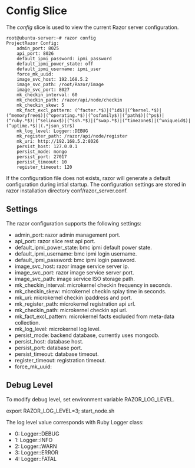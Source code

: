 # Config Slice

The *config* slice is used to view the current Razor server configuration.

    root@ubuntu-server:~# razor config
    ProjectRazor Config:
        admin_port: 8025
        api_port: 8026
        default_ipmi_password: ipmi_password
        default_ipmi_power_state: off
        default_ipmi_username: ipmi_user
        force_mk_uuid:
        image_svc_host: 192.168.5.2
        image_svc_path: /root/Razor/image
        image_svc_port: 8027
        mk_checkin_interval: 60
        mk_checkin_path: /razor/api/node/checkin
        mk_checkin_skew: 5
        mk_fact_excl_pattern: (^facter.*$)|(^id$)|(^kernel.*$)|(^memoryfree$)|(^operating.*$)|(^osfamily$)|(^path$)|(^ps$)|(^ruby.*$)|(^selinux$)|(^ssh.*$)|(^swap.*$)|(^timezone$)|(^uniqueid$)|(^uptime.*$)|(.*json_str$)
        mk_log_level: Logger::DEBUG
        mk_register_path: /razor/api/node/register
        mk_uri: http://192.168.5.2:8026
        persist_host: 127.0.0.1
        persist_mode: mongo
        persist_port: 27017
        persist_timeout: 10
        register_timeout: 120

If the configuration file does not exists, razor will generate a default configuration during intial startup. The configuration settings are stored in razor installation directory conf/razor_server.conf.

## Settings

The razor configuration supports the following settings:

* admin_port: razor admin management port.
* api_port: razor slice rest api port.
* default_ipmi_power_state: bmc ipmi default power state.
* default_ipmi_username: bmc ipmi login username.
* default_ipmi_password: bmc ipmi login password.
* image_svc_host: razor image service server ip.
* image_svc_port: razor image service server port.
* image_svc_path: image service ISO storage path.
* mk_checkin_interval: microkernel checkin frequency in seconds.
* mk_checkin_skew: microkernel checkin splay time in seconds.
* mk_uri: microkernel checkin ipaddress and port.
* mk_register_path: microkernel registration api url.
* mk_checkin_path: microkernel checkin api url.
* mk_fact_excl_pattern: microkernel facts excluded from meta-data collection.
* mk_log_level: microkernel log level.
* persist_mode: backend database, currently uses mongodb.
* persist_host: database host.
* persist_port: database port.
* persist_timeout: database timeout.
* register_timeout: registration timeout.
* force_mk_uuid: 

## Debug Level

To modify debug level, set environment variable RAZOR_LOG_LEVEL.

export RAZOR_LOG_LEVEL=3; start_node.sh

The log level value corresponds with Ruby Logger class:

* 0: Logger::DEBUG
* 1: Logger::INFO
* 2: Logger::WARN
* 3: Logger::ERROR
* 4: Logger::FATAL
